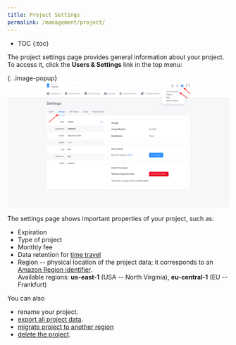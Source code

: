 ```yaml
---
title: Project Settings
permalink: /management/project/
---
```


* TOC
{:toc}

The project settings page provides general information about your project.
To access it, click the **Users & Settings** link in the top menu:

{: .image-popup}
![Screenshot - Project Settings](/management/project/settings.png)

The settings page shows important properties of your project, such as:

- Expiration
- Type of project
- Monthly fee
- Data retention for [time travel](/storage/tables/backups/)
- Region -- physical location of the project data; it corresponds to an
[Amazon Region identifier](https://docs.aws.amazon.com/AWSEC2/latest/UserGuide/using-regions-availability-zones.html#concepts-available-regions).
<br> Available regions: **us-east-1** (USA -- North Virginia), **eu-central-1** (EU -- Frankfurt)

You can also

- rename your project.
- [export all project data](/management/project/export/).
- [migrate project to another region](/management/project/migration/)
- [delete the project](/management/project/delete/).
